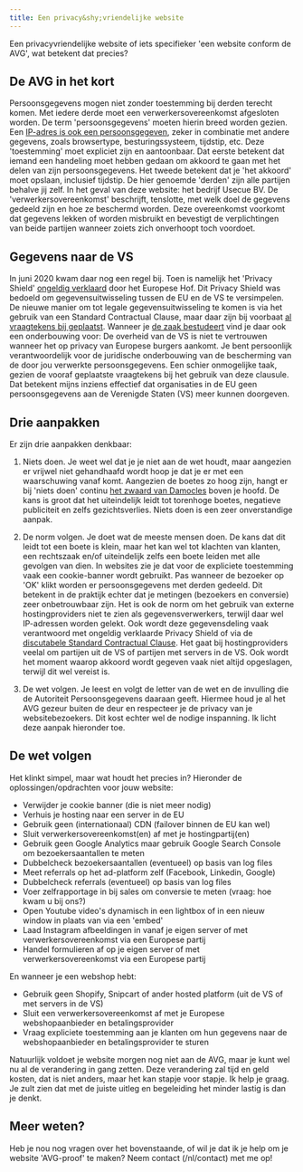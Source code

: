 ```yaml
---
title: Een privacy&shy;vriendelijke website
---
```


Een privacyvriendelijke website of iets specifieker 'een website conform de AVG', wat betekent dat precies? 

## De AVG in het kort

Persoonsgegevens mogen niet zonder toestemming bij derden terecht komen. Met iedere derde moet een verwerkersovereenkomst afgesloten worden. De term 'persoonsgegevens' moeten hierin breed worden gezien. Een [IP-adres is ook een persoonsgegeven](https://ciberjuristen.nl/ip-adres-is-persoonsgegeven/), zeker in combinatie met andere gegevens, zoals browsertype, besturingssysteem, tijdstip, etc. Deze 'toestemming' moet expliciet zijn en aantoonbaar. Dat eerste betekent dat iemand een handeling moet hebben gedaan om akkoord te gaan met het delen van zijn persoonsgegevens. Het tweede betekent dat je 'het akkoord' moet opslaan, inclusief tijdstip. De hier genoemde 'derden' zijn alle partijen behalve jij zelf. In het geval van deze website: het bedrijf Usecue BV. De 'verwerkersovereenkomst' beschrijft, tenslotte, met welk doel de gegevens gedeeld zijn en hoe ze beschermd worden. Deze overeenkomst voorkomt dat gegevens lekken of worden misbruikt en bevestigt de verplichtingen van beide partijen wanneer zoiets zich onverhoopt toch voordoet.

## Gegevens naar de VS

In juni 2020 kwam daar nog een regel bij. Toen is namelijk het 'Privacy Shield' [ongeldig verklaard](https://autoriteitpersoonsgegevens.nl/nl/nieuws/privacy-shield-voor-doorgifte-naar-vs-ongeldig-verklaard) door het Europese Hof. Dit Privacy Shield was bedoeld om gegevensuitwisseling tussen de EU en de VS te versimpelen. De nieuwe manier om tot legale gegevensuitwisseling te komen is via het gebruik van een Standard Contractual Clause, maar daar zijn bij voorbaat [al vraagtekens bij geplaatst](https://en.wikipedia.org/wiki/EU%E2%80%93US_Privacy_Shield). Wanneer je [de zaak bestudeert](/blog/privacy-shield-ongeldig-hoe-nu-verder) vind je daar ook een onderbouwing voor: De overheid van de VS is niet te vertrouwen wanneer het op privacy van Europese burgers aankomt. Je bent persoonlijk verantwoordelijk voor de juridische onderbouwing van de bescherming van de door jou verwerkte persoonsgegevens. Een schier onmogelijke taak, gezien de vooraf geplaatste vraagtekens bij het gebruik van deze clausule. Dat betekent mijns inziens effectief dat organisaties in de EU geen persoonsgegevens aan de Verenigde Staten (VS) meer kunnen doorgeven.

## Drie aanpakken

Er zijn drie aanpakken denkbaar:

1. Niets doen. Je weet wel dat je je niet aan de wet houdt, maar aangezien er vrijwel niet gehandhaafd wordt hoop je dat je er met een waarschuwing vanaf komt. Aangezien de boetes zo hoog zijn, hangt er bij 'niets doen' continu [het zwaard van Damocles](https://nl.wikipedia.org/wiki/Damocles) boven je hoofd. De kans is groot dat het uiteindelijk leidt tot torenhoge boetes, negatieve publiciteit en zelfs gezichtsverlies. Niets doen is een zeer onverstandige aanpak.

2. De norm volgen. Je doet wat de meeste mensen doen. De kans dat dit leidt tot een boete is klein, maar het kan wel tot klachten van klanten, een rechtszaak en/of uiteindelijk zelfs een boete leiden met alle gevolgen van dien. In websites zie je dat voor de expliciete toestemming vaak een cookie-banner wordt gebruikt. Pas wanneer de bezoeker op 'OK' klikt worden er persoonsgegevens met derden gedeeld. Dit betekent in de praktijk echter dat je metingen (bezoekers en conversie) zeer onbetrouwbaar zijn. Het is ook de norm om het gebruik van externe hostingproviders niet te zien als gegevensverwerkers, terwijl daar wel IP-adressen worden gelekt. Ook wordt deze gegevensdeling vaak verantwoord met ongeldig verklaarde Privacy Shield of via de [discutabele Standard Contractual Clause](https://en.wikipedia.org/wiki/EU%E2%80%93US_Privacy_Shield). Het gaat bij hostingproviders veelal om partijen uit de VS of partijen met servers in de VS. Ook wordt het moment waarop akkoord wordt gegeven vaak niet altijd opgeslagen, terwijl dit wel vereist is.

3. De wet volgen. Je leest en volgt de letter van de wet en de invulling die de Autoriteit Persoonsgegevens daaraan geeft. Hiermee houd je al het AVG gezeur buiten de deur en respecteer je de privacy van je websitebezoekers. Dit kost echter wel de nodige inspanning. Ik licht deze aanpak hieronder toe.

## De wet volgen

Het klinkt simpel, maar wat houdt het precies in? Hieronder de oplossingen/opdrachten voor jouw website:

- Verwijder je cookie banner (die is niet meer nodig)
- Verhuis je hosting naar een server in de EU
- Gebruik geen (internationaal) CDN (failover binnen de EU kan wel)
- Sluit verwerkersovereenkomst(en) af met je hostingpartij(en)
- Gebruik geen Google Analytics maar gebruik Google Search Console om bezoekersaantallen te meten
- Dubbelcheck bezoekersaantallen (eventueel) op basis van log files
- Meet referrals op het ad-platform zelf (Facebook, Linkedin, Google)
- Dubbelcheck referrals (eventueel) op basis van log files
- Voer zelfrapportage in bij sales om conversie te meten (vraag: hoe kwam u bij ons?) 
- Open Youtube video's dynamisch in een lightbox of in een nieuw window in plaats van via een 'embed'
- Laad Instagram afbeeldingen in vanaf je eigen server of met verwerkersovereenkomst via een Europese partij
- Handel formulieren af op je eigen server of met verwerkersovereenkomst via een Europese partij

En wanneer je een webshop hebt:

- Gebruik geen Shopify, Snipcart of ander hosted platform (uit de VS of met servers in de VS)
- Sluit een verwerkersovereenkomst af met je Europese webshopaanbieder en betalingsprovider
- Vraag expliciete toestemming aan je klanten om hun gegevens naar de webshopaanbieder en betalingsprovider te sturen

Natuurlijk voldoet je website morgen nog niet aan de AVG, maar je kunt wel nu al de verandering in gang zetten. Deze verandering zal tijd en geld kosten, dat is niet anders, maar het kan stapje voor stapje. Ik help je graag. Je zult zien dat met de juiste uitleg en begeleiding het minder lastig is dan je denkt.

## Meer weten?

Heb je nou nog vragen over het bovenstaande, of wil je dat ik je help om je website 'AVG-proof' te maken? Neem contact (/nl/contact) met me op!